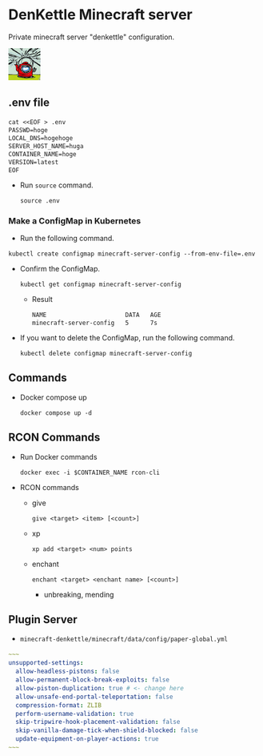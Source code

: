 # DenKettle Minecraft server

Private minecraft server "denkettle" configuration.

![icon](image/server-icon.png)

## .env file

```shell
cat <<EOF > .env
PASSWD=hoge
LOCAL_DNS=hogehoge
SERVER_HOST_NAME=huga
CONTAINER_NAME=hoge
VERSION=latest
EOF
```

- Run `source` command.

  ```shell
  source .env
  ```

### Make a ConfigMap in Kubernetes

- Run the following command.

```shell
kubectl create configmap minecraft-server-config --from-env-file=.env
```

- Confirm the ConfigMap.

  ```shell
  kubectl get configmap minecraft-server-config
  ```
  
  - Result
  
    ```shell
    NAME                      DATA   AGE
    minecraft-server-config   5      7s
    ```

- If you want to delete the ConfigMap, run the following command.

  ```shell
  kubectl delete configmap minecraft-server-config
  ```

## Commands

- Docker compose up

  ```shell
  docker compose up -d
  ```

## RCON Commands

- Run Docker commands

  ```shell
  docker exec -i $CONTAINER_NAME rcon-cli
  ```

- RCON commands
  - give

    ```shell
    give <target> <item> [<count>]
    ```
  
  - xp

    ```shell
    xp add <target> <num> points
    ```
  
  - enchant

    ```shell
    enchant <target> <enchant name> [<count>]
    ```

    - unbreaking, mending

## Plugin Server

- `minecraft-denkettle/minecraft/data/config/paper-global.yml`

```yaml
~~~
unsupported-settings:
  allow-headless-pistons: false
  allow-permanent-block-break-exploits: false
  allow-piston-duplication: true # <- change here
  allow-unsafe-end-portal-teleportation: false
  compression-format: ZLIB
  perform-username-validation: true
  skip-tripwire-hook-placement-validation: false
  skip-vanilla-damage-tick-when-shield-blocked: false
  update-equipment-on-player-actions: true
~~~
```